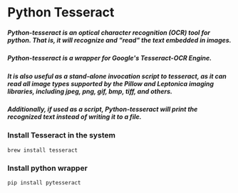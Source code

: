 # Python Tesseract

##### Python-tesseract is an optical character recognition (OCR) tool for python. That is, it will recognize and "read" the text embedded in images.
##### Python-tesseract is a wrapper for Google's Tesseract-OCR Engine. 
##### It is also useful as a stand-alone invocation script to tesseract, as it can read all image types supported by the Pillow and Leptonica imaging libraries, including jpeg, png, gif, bmp, tiff, and others.
##### Additionally, if used as a script, Python-tesseract will print the recognized text instead of writing it to a file.

### Install Tesseract in the system
`brew install tesseract`

### Install python wrapper 
`pip install pytesseract`